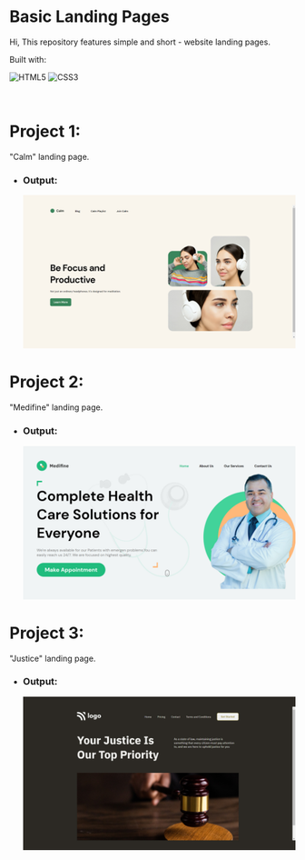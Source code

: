 # Basic Landing Pages
Hi, This repository features simple and short - website landing pages.

Built with:

![HTML5](https://img.shields.io/badge/html5-%23E34F26.svg?style=for-the-badge&logo=html5&logoColor=white) ![CSS3](https://img.shields.io/badge/css3-%231572B6.svg?style=for-the-badge&logo=css3&logoColor=white)

<br>

# Project 1:
"Calm" landing page.
- ### Output:
  ![Output](./project_1/assets/output.jpg)

# Project 2:
"Medifine" landing page.
- ### Output:
  ![Output](./project_2/assets/output.jpg)

# Project 3:
"Justice" landing page.
- ### Output:
  ![Output](./project_3/assets/output.jpg)